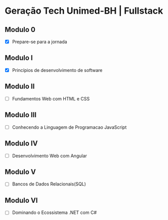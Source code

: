 # Geração Tech Unimed-BH | Fullstack

## Modulo 0

- [x] Prepare-se para a jornada


## Modulo I

- [x] Princípios de desenvolvimento de software

## Modulo II

- [ ] Fundamentos Web com HTML e CSS

## Modulo III

- [ ] Conhecendo a Linguagem de Programacao JavaScript

## Modulo IV

- [ ] Desenvolvimento Web com Angular

## Modulo V

- [ ] Bancos de Dados Relacionais(SQL)

## Modulo VI

- [ ] Dominando o Ecossistema .NET com C#





